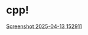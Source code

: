 # cpp!
[Screenshot 2025-04-13 152911](https://github.com/user-attachments/assets/8fa951ea-ce7e-4950-8e5a-2b642f7602f8)

